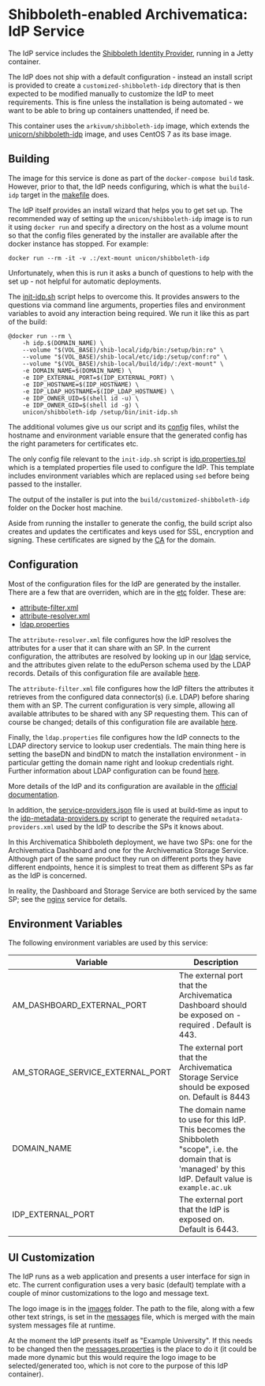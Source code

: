 Shibboleth-enabled Archivematica: IdP Service
==============================================

The IdP service includes the [Shibboleth Identity Provider](https://shibboleth.net/products/identity-provider.html), running in a Jetty container.

The IdP does not ship with a default configuration - instead an install script is provided to create a `customized-shibboleth-idp` directory that is then expected to be modified manually to customize the IdP to meet requirements. This is fine unless the installation is being automated - we want to be able to bring up containers unattended, if need be.

This container uses the `arkivum/shibboleth-idp` image, which extends the [unicorn/shibboleth-idp](https://hub.docker.com/r/unicon/shibboleth-idp/) image, and uses CentOS 7 as its base image.

Building
---------

The image for this service is done as part of the `docker-compose build` task. However, prior to that, the IdP needs configuring, which is what the `build-idp` target in the [makefile](../Makefile) does.

The IdP itself provides an install wizard that helps you to get set up. The recommended way of setting up the `unicon/shibboleth-idp` image is to run it using `docker run` and specify a directory on the host as a volume mount so that the config files generated by the installer are available after the docker instance has stopped. For example:

	docker run --rm -it -v .:/ext-mount unicon/shibboleth-idp

Unfortunately, when this is run it asks a bunch of questions to help with the set up - not helpful for automatic deployments.

The [init-idp.sh](bin/init-idp.sh) script helps to overcome this. It provides answers to the questions via command line arguments, properties files and environment variables to avoid any interaction being required. We run it like this as part of the build:

	@docker run --rm \
		-h idp.$(DOMAIN_NAME) \
		--volume "$(VOL_BASE)/shib-local/idp/bin:/setup/bin:ro" \
		--volume "$(VOL_BASE)/shib-local/etc/idp:/setup/conf:ro" \
		--volume "$(VOL_BASE)/shib-local/build/idp/:/ext-mount" \
		-e DOMAIN_NAME=$(DOMAIN_NAME) \
		-e IDP_EXTERNAL_PORT=$(IDP_EXTERNAL_PORT) \
		-e IDP_HOSTNAME=$(IDP_HOSTNAME) \
		-e IDP_LDAP_HOSTNAME=$(IDP_LDAP_HOSTNAME) \
		-e IDP_OWNER_UID=$(shell id -u) \
		-e IDP_OWNER_GID=$(shell id -g) \
		unicon/shibboleth-idp /setup/bin/init-idp.sh

The additional volumes give us our script and its [config](../etc/idp) files, whilst the hostname and environment variable ensure that the generated config has the right parameters for certificates etc.

The only config file relevant to the `init-idp.sh` script is [idp.properties.tpl](../etc/idp/idp.properties.tpl) which is a templated properties file used to configure the IdP. This template includes environment variables which are replaced using `sed` before being passed to the installer.

The output of the installer is put into the `build/customized-shibboleth-idp` folder on the Docker host machine.

Aside from running the installer to generate the config, the build script also creates and updates the certificates and keys used for SSL, encryption and signing. These certificates are signed by the [CA](../ca) for the domain.

Configuration
--------------

Most of the configuration files for the IdP are generated by the installer. There are a few that are overriden, which are in the [etc](../etc/idp) folder. These are:

* [attribute-filter.xml](../etc/idp/attribute-filter.xml)
* [attribute-resolver.xml](../etc/idp/attribute-resolver.xml)
* [ldap.properties](../etc/idp/ldap.properties)

The `attribute-resolver.xml` file configures how the IdP resolves the attributes for a user that it can share with an SP. In the current configuration, the attributes are resolved by looking up in our [ldap](../ldap) service, and the attributes given relate to the eduPerson schema used by the LDAP records. Details of this configuration file are available [here](https://wiki.shibboleth.net/confluence/display/IDP30/AttributeResolverConfiguration).

The `attribute-filter.xml` file configures how the IdP filters the attributes it retrieves from the configured data connector(s) (i.e. LDAP) before sharing them with an SP. The current configuration is very simple, allowing all available attributes to be shared with any SP requesting them. This can of course be changed; details of this configuration file are available [here](https://wiki.shibboleth.net/confluence/display/IDP30/AttributeFilterConfiguration).

Finally, the `ldap.properties` file configures how the IdP connects to the LDAP directory service to lookup user credentials. The main thing here is setting the baseDN and bindDN to match the installation environment - in particular getting the domain name right and lookup credentials right. Further information about LDAP configuration can be found [here](https://wiki.shibboleth.net/confluence/display/IDP30/LDAPAuthnConfiguration).

More details of the IdP and its configuration are available in the [official documentation](https://wiki.shibboleth.net/confluence/display/IDP30/).

In addition, the [service-providers.json](../etc/idp/service-providers.json) file is used at build-time as input to the [idp-metadata-providers.py](../../shib/idp-metadata-providers.py) script to generate the required `metadata-providers.xml` used by the IdP to describe the SPs it knows about.

In this Archivematica Shibboleth deployment, we have two SPs: one for the Archivematica Dashboard and one for the Archivematica Storage Service. Although part of the same product they run on different ports they have different endpoints, hence it is simplest to treat them as different SPs as far as the IdP is concerned.

In reality, the Dashboard and Storage Service are both serviced by the same SP; see the [nginx](../../am-shib/nginx) service for details.

Environment Variables
----------------------

The following environment variables are used by this service:

| Variable | Description |
|---|---|
| AM_DASHBOARD_EXTERNAL_PORT | The external port that the Archivematica Dashboard should be exposed on - required . Default is 443. |
| AM_STORAGE_SERVICE_EXTERNAL_PORT | The external port that the Archivematica Storage Service should be exposed on. Default is 8443 |
| DOMAIN_NAME | The domain name to use for this IdP. This becomes the Shibboleth "scope", i.e. the domain that is 'managed' by this IdP. Default value is `example.ac.uk` |
| IDP_EXTERNAL_PORT | The external port that the IdP is exposed on. Default is 6443. |

UI Customization
-----------------

The IdP runs as a web application and presents a user interface for sign in etc. The current configuration uses a very basic (default) template with a couple of minor customizations to the logo and message text.

The logo image is in the [images](../etc/idp/images) folder. The path to the file, along with a few other text strings, is set in the [messages](../etc/idp/messages/messages.properties) file, which is merged with the main system messages file at runtime.

At the moment the IdP presents itself as "Example University". If this needs to be changed then the [messages.properties](../etc/idp/messages/messages.properties) is the place to do it (it could be made more dynamic but this would require the logo image to be selected/generated too, which is not core to the purpose of this IdP container).

